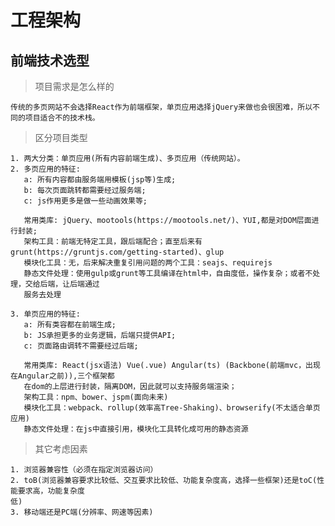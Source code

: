 # 工程架构

## 前端技术选型

> 项目需求是怎么样的

    传统的多页网站不会选择React作为前端框架，单页应用选择jQuery来做也会很困难，所以不同的项目适合不的技术栈。

> 区分项目类型

    1. 两大分类：单页应用(所有内容前端生成)、多页应用（传统网站）。
    2. 多页应用的特征:
       a: 所有内容都由服务端用模板(jsp等)生成;
       b: 每次页面跳转都需要经过服务端;
       c: js作用更多是做一些动画效果等;
    
       常用类库: jQuery、mootools(https://mootools.net/)、YUI,都是对DOM层面进行封装;
       架构工具：前端无特定工具，跟后端配合；直至后来有grunt(https://gruntjs.com/getting-started)、glup
       模块化工具：无，后来解决重复引用问题的两个工具：seajs、requirejs
       静态文件处理：使用gulp或grunt等工具编译在html中，自由度低，操作复杂；或者不处理，交给后端，让后端通过
       服务去处理
    
    3. 单页应用的特征:
       a: 所有类容都在前端生成;
       b: JS承担更多的业务逻辑，后端只提供API;
       c: 页面路由调转不需要经过后端;
    
       常用类库: React(jsx语法) Vue(.vue) Angular(ts) (Backbone(前端mvc，出现在Angular之前)),三个框架都
       在dom的上层进行封装，隔离DOM，因此就可以支持服务端渲染；
       架构工具：npm、bower、jspm(面向未来)
       模块化工具：webpack、rollup(效率高Tree-Shaking)、browserify(不太适合单页应用)
       静态文件处理：在js中直接引用，模块化工具转化成可用的静态资源



> 其它考虑因素

    1. 浏览器兼容性（必须在指定浏览器访问）
    2. toB(浏览器兼容要求比较低、交互要求比较低、功能复杂度高，选择一些框架)还是toC(性能要求高，功能复杂度
    低)
    3. 移动端还是PC端(分辨率、网速等因素)
​
